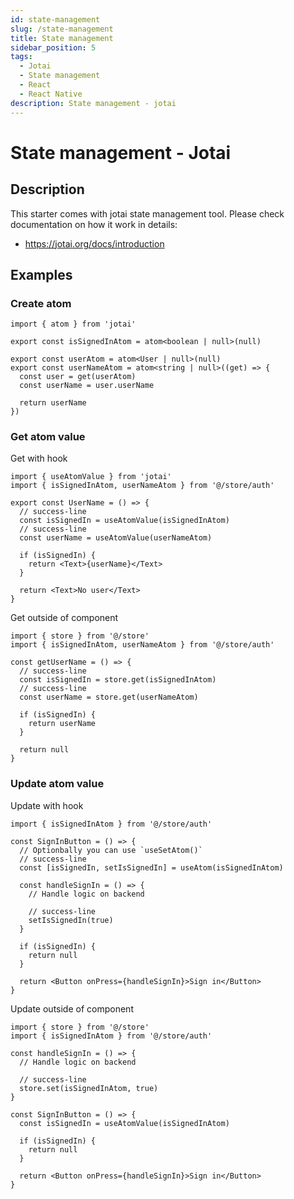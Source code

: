 ```yaml
---
id: state-management
slug: /state-management
title: State management
sidebar_position: 5
tags:
  - Jotai
  - State management
  - React
  - React Native
description: State management - jotai
---
```


# State management - Jotai

## Description

This starter comes with jotai state management tool. Please check documentation on how it work in details:

- https://jotai.org/docs/introduction

## Examples

### Create atom

```tsx
import { atom } from 'jotai'

export const isSignedInAtom = atom<boolean | null>(null)

export const userAtom = atom<User | null>(null)
export const userNameAtom = atom<string | null>((get) => {
  const user = get(userAtom)
  const userName = user.userName

  return userName
})
```

### Get atom value

Get with hook

```tsx
import { useAtomValue } from 'jotai'
import { isSignedInAtom, userNameAtom } from '@/store/auth'

export const UserName = () => {
  // success-line
  const isSignedIn = useAtomValue(isSignedInAtom)
  // success-line
  const userName = useAtomValue(userNameAtom)

  if (isSignedIn) {
    return <Text>{userName}</Text>
  }

  return <Text>No user</Text>
}
```

Get outside of component

```tsx
import { store } from '@/store'
import { isSignedInAtom, userNameAtom } from '@/store/auth'

const getUserName = () => {
  // success-line
  const isSignedIn = store.get(isSignedInAtom)
  // success-line
  const userName = store.get(userNameAtom)

  if (isSignedIn) {
    return userName
  }

  return null
}
```

### Update atom value

Update with hook

```tsx
import { isSignedInAtom } from '@/store/auth'

const SignInButton = () => {
  // Optionbally you can use `useSetAtom()`
  // success-line
  const [isSignedIn, setIsSignedIn] = useAtom(isSignedInAtom)

  const handleSignIn = () => {
    // Handle logic on backend

    // success-line
    setIsSignedIn(true)
  }

  if (isSignedIn) {
    return null
  }

  return <Button onPress={handleSignIn}>Sign in</Button>
}
```

Update outside of component

```tsx
import { store } from '@/store'
import { isSignedInAtom } from '@/store/auth'

const handleSignIn = () => {
  // Handle logic on backend

  // success-line
  store.set(isSignedInAtom, true)
}

const SignInButton = () => {
  const isSignedIn = useAtomValue(isSignedInAtom)

  if (isSignedIn) {
    return null
  }

  return <Button onPress={handleSignIn}>Sign in</Button>
}
```
